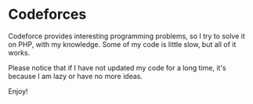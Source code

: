 # Codeforces

Codeforce provides interesting programming problems, so I try to solve it on PHP, with my knowledge. Some of my code is little slow, but all of it works.

Please notice that if I have not updated my code for a long time, it's because I am lazy or have no more ideas.

Enjoy!